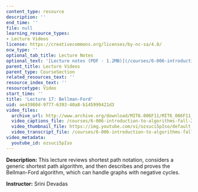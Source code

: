 ```yaml
---
content_type: resource
description: ''
end_time: ''
file: null
learning_resource_types:
- Lecture Videos
license: https://creativecommons.org/licenses/by-nc-sa/4.0/
ocw_type: ''
optional_tab_title: Lecture Notes
optional_text: '[Lecture notes (PDF - 1.2MB)](/courses/6-006-introduction-to-algorithms-fall-2011/resources/mit6_006f11_lec17)'
parent_title: Lecture Videos
parent_type: CourseSection
related_resources_text: ''
resource_index_text: ''
resourcetype: Video
start_time: ''
title: 'Lecture 17: Bellman-Ford'
uid: ae43980d-9777-6393-40a8-b145999421d3
video_files:
  archive_url: http://www.archive.org/download/MIT6.006F11/MIT6_006F11_lec17_300k.mp4
  video_captions_file: /courses/6-006-introduction-to-algorithms-fall-2011/27af5e1c62d45b9ba252cea376622863_ozsuci5pIso.vtt
  video_thumbnail_file: https://img.youtube.com/vi/ozsuci5pIso/default.jpg
  video_transcript_file: /courses/6-006-introduction-to-algorithms-fall-2011/f7c2c84db0aeaa78a340ef1812c33afe_ozsuci5pIso.pdf
video_metadata:
  youtube_id: ozsuci5pIso
---
```


**Description:** This lecture reviews shortest path notation, considers a generic shortest path algorithm, and then describes and proves the Bellman-Ford algorithm, which can handle graphs with negative cycles.

**Instructor:** Srini Devadas

